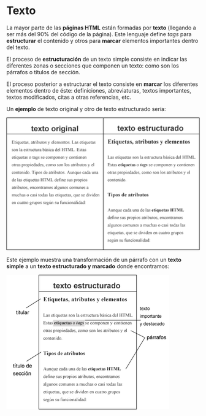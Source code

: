 # Texto

La mayor parte de las **páginas HTML** están formadas por **texto** (llegando a ser más del 90% del código de la página).
Este lenguaje define *tags* para **estructurar** el contenido y otros para **marcar** elementos importantes dentro del texto.

El proceso de **estructuración** de un texto simple consiste en indicar las diferentes zonas o secciones que componen un texto: como son los párrafos o títulos de sección.

El proceso posterior a estructurar el texto consiste en **marcar** los diferentes elementos dentro de éste: definiciones, abreviaturas, textos importantes, textos modificados, citas a otras referencias, etc.

Un **ejemplo** de texto original y otro de texto estructurado sería:

![Resultado de estructurar un texto sencillo](../assets/chapter04/texto_estructurado.png)

Este ejemplo muestra una transformación de un párrafo con un **texto simple** a un **texto estructurado y marcado** donde encontramos:

![Resultado de marcar un texto sencillo](../assets/chapter04/texto_estructurado2.png)
